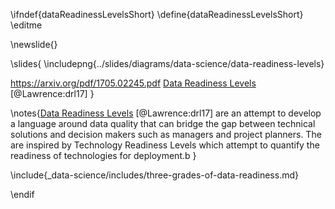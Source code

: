 \ifndef{dataReadinessLevelsShort}
\define{dataReadinessLevelsShort}
\editme

\newslide{}

\slides{
\includepng{../slides/diagrams/data-science/data-readiness-levels}

<https://arxiv.org/pdf/1705.02245.pdf> [Data Readiness Levels](http://inverseprobability.com/2017/01/12/data-readiness-levels) [@Lawrence:drl17]
}

\notes{[Data Readiness Levels](http://inverseprobability.com/2017/01/12/data-readiness-levels) [@Lawrence:drl17] are an attempt to develop a language around data quality that can bridge the gap between technical solutions and decision makers such as managers and project planners. The are inspired by Technology Readiness Levels which attempt to quantify the readiness of technologies for deployment.b
}

\include{_data-science/includes/three-grades-of-data-readiness.md}

\endif
